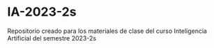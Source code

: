 # IA-2023-2s
Repositorio creado para los materiales de clase del curso Inteligencia Artificial del semestre 2023-2s
